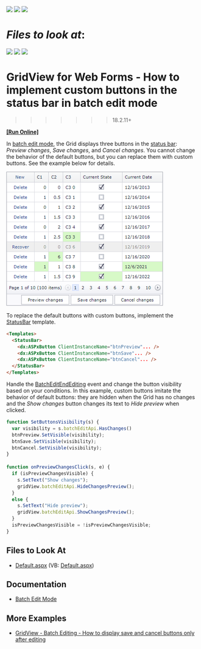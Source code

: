 <!-- default badges list -->
![](https://img.shields.io/endpoint?url=https://codecentral.devexpress.com/api/v1/VersionRange/128532986/18.2.11%2B)
[![](https://img.shields.io/badge/Open_in_DevExpress_Support_Center-FF7200?style=flat-square&logo=DevExpress&logoColor=white)](https://supportcenter.devexpress.com/ticket/details/T114462)
[![](https://img.shields.io/badge/📖_How_to_use_DevExpress_Examples-e9f6fc?style=flat-square)](https://docs.devexpress.com/GeneralInformation/403183)
<!-- default badges end -->
<!-- default file list -->
*Files to look at*:
=======
![](https://img.shields.io/endpoint?url=https://codecentral.devexpress.com/api/v1/VersionRange/128532986/18.2.11%2B)
[![](https://img.shields.io/badge/Open_in_DevExpress_Support_Center-FF7200?style=flat-square&logo=DevExpress&logoColor=white)](https://supportcenter.devexpress.com/ticket/details/T114462)
[![](https://img.shields.io/badge/📖_How_to_use_DevExpress_Examples-e9f6fc?style=flat-square)](https://docs.devexpress.com/GeneralInformation/403183)
<!-- default badges end -->

# GridView for Web Forms - How to implement custom buttons in the status bar in batch edit mode
>>>>>>> 18.2.11+

<!-- run online -->
**[[Run Online]](https://codecentral.devexpress.com/128532986/)**
<!-- run online end -->

In [batch edit mode](https://docs.devexpress.com/AspNet/16443/components/grid-view/concepts/edit-data/batch-edit-mode), the Grid displays three buttons in the [status bar](https://docs.devexpress.com/AspNet/3693/components/grid-view/visual-elements/status-bar): _Preview changes_, _Save changes_, and _Cancel changes_. You cannot change the behavior of the default buttons, but you can replace them with custom buttons. See the example below for details.

![Grid View - Confirmation message](grid-custom-buttons.png)


To replace the default buttons with custom buttons, implement the [StatusBar](http://docs.devexpress.devx/AspNet/DevExpress.Web.GridViewTemplates.StatusBar) template.

```aspx
<Templates>
  <StatusBar>
    <dx:ASPxButton ClientInstanceName="btnPreview"... />
    <dx:ASPxButton ClientInstanceName="btnSave"... />
    <dx:ASPxButton ClientInstanceName="btnCancel"... />
  </StatusBar>
</Templates>
```

Handle the [BatchEditEndEditing](http://docs.devexpress.devx/AspNet/js-ASPxClientGridView.BatchEditEndEditing) event and change the button visibility based on your conditions. In this example, custom buttons imitate the behavior of default buttons: they are hidden when the Grid has no changes and the _Show changes_ button changes its text to _Hide preview_ when clicked.

```js
function SetButtonsVisibility(s) {
  var visibility = s.batchEditApi.HasChanges()
  btnPreview.SetVisible(visibility);
  btnSave.SetVisible(visibility);
  btnCancel.SetVisible(visibility);
}

function onPreviewChangesClick(s, e) {
  if (isPreviewChangesVisible) {
    s.SetText("Show changes");
    gridView.batchEditApi.HideChangesPreview();
  }
  else {
    s.SetText("Hide preview");
    gridView.batchEditApi.ShowChangesPreview();
  }
  isPreviewChangesVisible = !isPreviewChangesVisible;
}
```

## Files to Look At
- [Default.aspx](./CS/T114462/Default.aspx) (VB: [Default.aspx](./VB/T114462/Default.aspx))

## Documentation
- [Batch Edit Mode](https://docs.devexpress.com/AspNet/16443/components/grid-view/concepts/edit-data/batch-edit-mode)

## More Examples
- [GridView - Batch Editing - How to display save and cancel buttons only after editing](https://github.com/DevExpress-Examples/gridview-batch-editing-how-to-display-save-and-cancel-buttons-only-after-editing-t150411)

